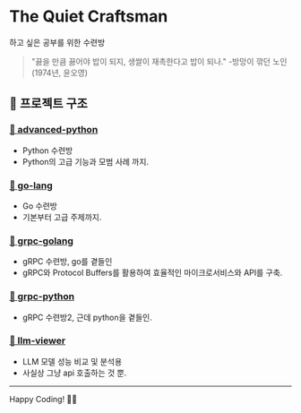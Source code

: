 # The Quiet Craftsman
하고 싶은 공부를 위한 수련방

> "끓을 만큼 끓어야 밥이 되지, 생쌀이 재촉한다고 밥이 되나."
> -방망이 깎던 노인 (1974년, 윤오영)

## 📁 프로젝트 구조

### [📂 advanced-python](./advanced-python/)
- Python 수련방
- Python의 고급 기능과 모범 사례 까지.

### [📂 go-lang](./go-lang/)
- Go 수련방
- 기본부터 고급 주제까지.


### [📂 grpc-golang](./grpc-golang/)
- gRPC 수련방, go를 곁들인
- gRPC와 Protocol Buffers를 활용하여 효율적인 마이크로서비스와 API를 구축.

### [📂 grpc-python](./grpc-python/)
- gRPC 수련방2, 근데 python을 곁들인.

### [📂 llm-viewer](./llm-viewer/)
- LLM 모델 성능 비교 및 분석용
- 사실상 그냥 api 호출하는 것 뿐.

---

Happy Coding! 👨‍💻
